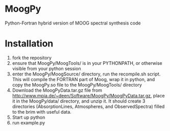# MoogPy
Python-Fortran hybrid version of MOOG spectral synthesis code


# Installation
1) fork the repository
2) ensure that MoogPy/MoogTools/ is in your PYTHONPATH, or otherwise visible from your python session
3) enter the MoogPy/MoogSource/ directory, run the recompile.sh script.  This will compile the FORTRAN part of Moog, wrap it in python, and copy the MoogPy.so file to the MoogPy/MoogTools/ directory
4) Download the MoogPyData.tar.gz file from http://www.mpia.de/~deen/Software/MoogPy/MoogPyData.tar.gz, place it in the MoogPy/data/ directory, and unzip it.  It should create 3 directories (AbsorptionLines, Atmospheres, and ObservedSpectra) filled to the brim with useful data.
5) Start up python
6) run example.py
